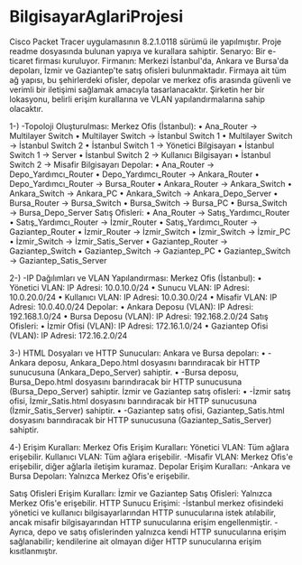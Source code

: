 # BilgisayarAglariProjesi
Cisco Packet Tracer uygulamasının 8.2.1.0118 sürümü ile yapılmıştır.
Proje readme dosyasında bulunan yapıya ve kurallara sahiptir.
Senaryo:
Bir e-ticaret firması kuruluyor. Firmanın:
Merkezi İstanbul'da,
Ankara ve Bursa'da depoları,
İzmir ve Gaziantep'te satış ofisleri bulunmaktadır.
Firmaya ait tüm ağ yapısı, bu şehirlerdeki ofisler, depolar ve merkez ofis arasında güvenli ve verimli bir iletişimi sağlamak amacıyla tasarlanacaktır. Şirketin her bir lokasyonu, belirli erişim kurallarına ve VLAN yapılandırmalarına sahip olacaktır.

1-) -Topoloji Oluşturulması:
Merkez Ofis (İstanbul):
•	Ana_Router → Multilayer Switch
•	Multilayer Switch → İstanbul Switch 1
•	Multilayer Switch → İstanbul Switch 2
•	İstanbul Switch 1 → Yönetici Bilgisayarı
•	İstanbul Switch 1 → Server
•	İstanbul Switch 2 → Kullanıcı Bilgisayarı
•	İstanbul Switch 2 → Misafir Bilgisayarı
Depolar:
•	Ana_Router → Depo_Yardımcı_Router
•	Depo_Yardımcı_Router → Ankara_Router 
•	Depo_Yardımcı_Router → Bursa_Router 
•	Ankara_Router → Ankara_Switch
•	Ankara_Switch → Ankara_PC 
•	Ankara_Switch → Ankara_Depo_Server
•	Bursa_Router → Bursa_Switch
•	Bursa_Switch → Bursa_PC 
•	Bursa_Switch → Bursa_Depo_Server
Satış Ofisleri:
•	Ana_Router → Satış_Yardımcı_Router
•	Satış_Yardımcı_Router → İzmir_Router 
•	Satış_Yardımcı_Router → Gaziantep_Router 
•	İzmir_Router → İzmir_Switch
•	İzmir_Switch → İzmir_PC 
•	İzmir_Switch → İzmir_Satis_Server 
•	Gaziantep_Router → Gaziantep_Switch
•	Gaziantep_Switch → Gaziantep_PC 
•	Gaziantep_Switch → Gaziantep_Satis_Server

2-) -IP Dağılımları ve VLAN Yapılandırması:
Merkez Ofis (İstanbul):
•	Yönetici VLAN:
IP Adresi: 10.0.10.0/24
•	Sunucu VLAN:
IP Adresi: 10.0.20.0/24
•	Kullanıcı VLAN:
IP Adresi: 10.0.30.0/24
•	Misafir VLAN:
IP Adresi: 10.0.40.0/24
Depolar:
•	Ankara Deposu (VLAN):
IP Adresi: 192.168.1.0/24
•	Bursa Deposu (VLAN):
IP Adresi: 192.168.2.0/24
Satış Ofisleri:
•	İzmir Ofisi (VLAN):
IP Adresi: 172.16.1.0/24
•	Gaziantep Ofisi (VLAN):
IP Adresi: 172.16.2.0/24

3-) HTML Dosyaları ve HTTP Sunucuları:
Ankara ve Bursa depoları:
•	-Ankara deposu, Ankara_Depo.html dosyasını barındıracak bir HTTP sunucusuna (Ankara_Depo_Server) sahiptir. 
•	-Bursa deposu, Bursa_Depo.html dosyasını barındıracak bir HTTP sunucusuna (Bursa_Depo_Server) sahiptir.
İzmir ve Gaziantep satış ofisleri:
•	-İzmir satış ofisi, İzmir_Satis.html dosyasını barındıracak bir HTTP sunucusuna (İzmir_Satis_Server) sahiptir.
•	-Gaziantep satış ofisi, Gaziantep_Satis.html dosyasını barındıracak bir HTTP sunucusuna (Gaziantep_Satis_Server) sahiptir.


4-) Erişim Kuralları:
Merkez Ofis Erişim Kuralları:
Yönetici VLAN: Tüm ağlara erişebilir.
Kullanıcı VLAN: Tüm ağlara erişebilir.
-Misafir VLAN: Merkez Ofis'e erişebilir, diğer ağlarla iletişim kuramaz. 
Depolar Erişim Kuralları:
-Ankara ve Bursa Depoları: Yalnızca Merkez Ofis'e erişebilir.

Satış Ofisleri Erişim Kuralları:
İzmir ve Gaziantep Satış Ofisleri: Yalnızca Merkez Ofis'e erişebilir.
HTTP Sunucu Erişimi:
-İstanbul merkez ofisindeki yönetici ve kullanıcı bilgisayarlarından HTTP sunucularına istek atılabilir, ancak misafir bilgisayarından HTTP sunucularına erişim engellenmiştir. 
-Ayrıca, depo ve satış ofislerinden yalnızca kendi HTTP sunucularına erişim sağlanabilir; kendilerine ait olmayan diğer HTTP sunucularına erişim kısıtlanmıştır.
